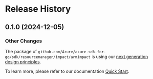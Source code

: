 # Release History

## 0.1.0 (2024-12-05)
### Other Changes

The package of `github.com/Azure/azure-sdk-for-go/sdk/resourcemanager/impact/armimpact` is using our [next generation design principles](https://azure.github.io/azure-sdk/general_introduction.html).

To learn more, please refer to our documentation [Quick Start](https://aka.ms/azsdk/go/mgmt).